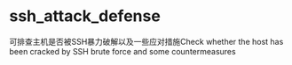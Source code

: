 # ssh_attack_defense
可排查主机是否被SSH暴力破解以及一些应对措施Check whether the host has been cracked by SSH brute force and some countermeasures
